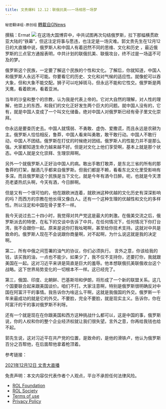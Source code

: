 ```yaml
---
title: 文贵爆料 12.12：联俄抗美——一场相思一场梦
---
```

`秘密翻译组-原创组` [轉載自GNews](https://gnews.org/zh-hans/1747971/)

撰稿：Ermat
![](https://assets.gnews.org/wp-content/uploads/2021/12/snapshot-10.jpg)
在这场大国博弈中，中共试图再次勾结俄罗斯，拉下那幅横贯欧亚大陆的“铁幕”，但这注定将事与愿违，也注定是一场灾难。郭文贵先生在12月12日的大直播中说，俄罗斯人和中国人有着迥然不同的思维、文化和历史 ，最近俄罗斯的三点官方通报表明，中共计划的联俄抗美、联俄攻台，终不过是一场遥不可及的梦。

俄罗斯这个民族，一定要了解这个民族的个性和文化。了解后，你就知道，中国人和俄罗斯人永远不可能。你要看它的历史、文化和对气候的适应性。就像蛇可以吞大象，但和大象不能交配。狮子可以吃掉斑马，但永远不能和它性交。俄罗斯是两天鹰，看着欧洲，看着亚洲。

当年的沙皇和整个的宗教，认为我是代表上帝的。它对大自然的理解，对人性的理解，他崇上的东西，和我们的文化正好发生两个巨大的问题。就中国人没有的，它有，就是中国人变成了一个叫文化储备。绝对中国人对俄罗斯已经有骨子里文化崇拜。

你永远是要查历史去。中国人就懦弱、不勇敢、虚伪、爱撒谎，而且永远是农耕为主。俄罗斯人恰恰相反，鲁莽，中国人看来叫勇敢，敢干敢行动。中国人不敢行动，中国人不团结。俄罗斯在打仗的时候绝对团结。俄罗斯人的性能力并不是那么强。大家都知道生命力越来越不好。但是对文化上他们享受啊，基本上就是那个状态。中国人就是文化崇拜、生理崇拜啊。

另外一个就俄罗斯人正好治中国人的病。敢出手敢打敢弄，是东北三省的所有的那鲁莽的打架，酗酒几乎都来自俄罗斯。但我们都是不赖，看看东北文化里受影响有多深。而且俄罗斯这个民族是当下文化，就是今年有酒今日醉。呃，也就是今天漂亮老婆热炕头啊，今天有酒，今日醉啊。

但是又有一个很可怕的，他在跟欧洲连着，就欧洲这种优越的文化历史有深深影响的吗？而西方的宗教在他长得又像白人。还有一个这种生理的优越性和文化的多样性。所以注定和中国在骨子里不一样。

我今天说过去二十四小时，我觉得对共产党这是最大的刺激。在俄美交流之后，俄罗斯派去的特使，在私下的交谈中告诉了中共，在任何情况下，任何情况下你打台湾，我不会跟你一起。原来是说你打我吆喝啊，甚至给你技术支持。这就对中共是致命的。俄罗斯人现在不会说跟你商量啊，对不起啊，为什么说这就是我的决定啊。

第二，所有中俄之间签署的油气的协议，你们必须执行。
言外之意，你该给我的钱，该买我的油，一点也不能少。如果少了，我不仅不支持你，还要打你，我就跟美国在一起。这对习近平来讲是简直是巨大的羞辱。他本想联俄抗美联俄收台这个战略。这下世界局势变化的一切根本不一样。这已经完了。

第三，俄国、印度、北朝鲜、巴基斯坦和伊朗，将形成了一个新的联盟关系。这几个国要联合起来跟美国谈价。咱们不打。大家注意啊，特别是俄罗斯很明确反对中国在阿富汗干的事情。我告诉你为啥这么干啊，这就是我俄国的外交。俄罗斯一千年来最成功的就是它的外交。不要脸，完全不要脸，就是现实主义。告诉你，你在阿富汗的干的事对俄罗斯不利呀。

还有一个就是现在在你跟美国和西方这种挑战什么都可以，这是中国的事，俄罗斯说，你的人权和你的整个企业经济权就让我们很失望。言外之意，你再给我钱也给不起。

郭先生说，这对习近平在共产党的位置，是致命的，是他的滑铁卢，他认为俄罗斯百分之百帮他，在后面帮他拿着枪顶着。

参考链接：

[2021年12月12日 文贵大直播](https://gettr.com/streaming/pjgjwbc1bf)

 

免责声明：本文内容仅代表作者个人观点，平台不承担任何法律风险。

- [ROL Foundation](https://rolfoundation.org/)
- [ROL Society](https://rolsociety.org/)
- [Terms of use](https://gnews.org/terms-of-use-3/)
- [Privacy Policy](https://gnews.org/privacy-policy/)
